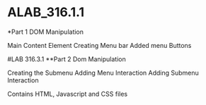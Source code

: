 # ALAB_316.1.1

*Part 1 DOM Manipulation

Main Content Element
Creating Menu bar
Added menu Buttons

#LAB 316.3.1
**Part 2 Dom Manipulation  

Creating the Submenu
Adding Menu Interaction
Adding Submenu Interaction


Contains HTML, Javascript and CSS files


